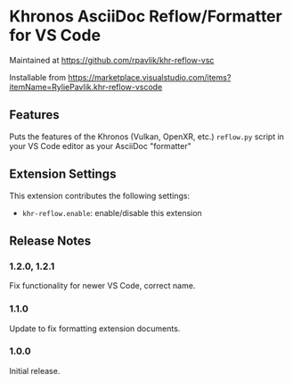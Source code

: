 # Khronos AsciiDoc Reflow/Formatter for VS Code

<!--
Copyright 2021-2024, Collabora, Ltd.

SPDX-License-Identifier: MIT
-->

Maintained at <https://github.com/rpavlik/khr-reflow-vsc>

Installable from
<https://marketplace.visualstudio.com/items?itemName=RyliePavlik.khr-reflow-vscode>

## Features

Puts the features of the Khronos (Vulkan, OpenXR, etc.) `reflow.py` script in
your VS Code editor as your AsciiDoc "formatter"

## Extension Settings

This extension contributes the following settings:

* `khr-reflow.enable`: enable/disable this extension

## Release Notes

### 1.2.0, 1.2.1

Fix functionality for newer VS Code, correct name.

### 1.1.0

Update to fix formatting extension documents.

### 1.0.0

Initial release.

